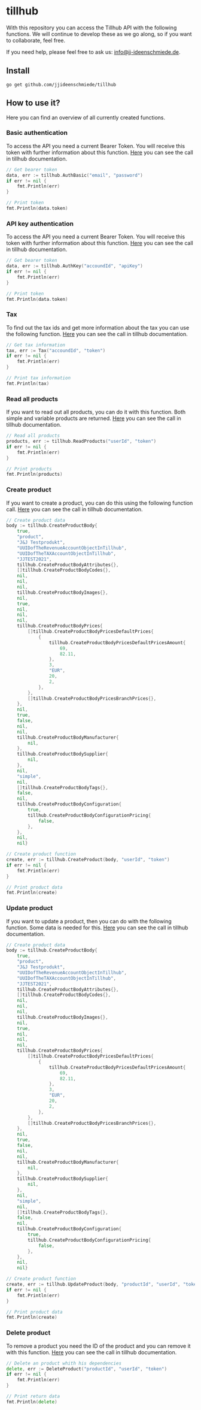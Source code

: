 # tillhub

With this repository you can access the Tillhub API with the following functions. We will continue to develop these as we go along, so if you want to collaborate, feel free.

If you need help, please feel free to ask us:  [info@jj-ideenschmiede.de](mailto:info@jj-ideenschmiede.de).

## Install

```console
go get github.com/jjideenschmiede/tillhub
```

## How to use it?

Here you can find an overview of all currently created functions.

### Basic authentication

To access the API you need a current Bearer Token. You will receive this token with further information about this function. [Here](https://developer.tillhub.com/tutorials/auth/basic/#basic-auth-flow) you can see the call in tillhub documentation.

```go
// Get bearer token
data, err := tillhub.AuthBasic("email", "password")
if err != nil {
    fmt.Println(err)
}

// Print token
fmt.Println(data.token)
```

### API key authentication

To access the API you need a current Bearer Token. You will receive this token with further information about this function. [Here](https://developer.tillhub.com/tutorials/auth/key/) you can see the call in tillhub documentation.

```go
// Get bearer token
data, err := tillhub.AuthKey("accoundId", "apiKey")
if err != nil {
    fmt.Println(err)
}

// Print token
fmt.Println(data.token)
```

### Tax

To find out the tax ids and get more information about the tax you can use the following function. [Here](https://developer.tillhub.com/tutorials/products/create/#prerequisits) you can see the call in tillhub documentation.

```go
// Get tax information
tax, err := Tax("accoundId", "token")
if err != nil {
    fmt.Println(err)
}

// Print tax information
fmt.Println(tax)
```

### Read all products

If you want to read out all products, you can do it with this function. Both simple and variable products are returned. [Here](https://developer.tillhub.com/tutorials/products/read/#getting-started) you can see the call in tillhub documentation.

```go
// Read all products
products, err := tillhub.ReadProducts("userId", "token")
if err != nil {
    fmt.Println(err)
}

// Print products
fmt.Println(products)
```

### Create product

If you want to create a product, you can do this using the following function call. [Here](https://developer.tillhub.com/tutorials/products/create/#getting-started) you can see the call in tillhub documentation.

```go
// Create product data
body := tillhub.CreateProductBody{
	true,
    "product",
    "J&J Testprodukt",
    "UUIDofTheRevenueAccountObjectInTillhub",
    "UUIDofTheTAXAccountObjectInTillhub",
    "JJTEST2021",
	tillhub.CreateProductBodyAttributes{},
    []tillhub.CreateProductBodyCodes{},
    nil,
    nil,
    nil,
    tillhub.CreateProductBodyImages{},
    nil,
    true,
    nil,
    nil,
    nil,
    tillhub.CreateProductBodyPrices{
        []tillhub.CreateProductBodyPricesDefaultPrices{
            {
			    tillhub.CreateProductBodyPricesDefaultPricesAmount{
                    69,
                    82.11,
                },
                3,
                "EUR",
                20,
                2,
            },
        },
        []tillhub.CreateProductBodyPricesBranchPrices{},
    },
    nil,
    true,
    false,
    nil,
    nil,
    tillhub.CreateProductBodyManufacturer{
        nil,
    },
    tillhub.CreateProductBodySupplier{
        nil,
    },
    nil,
    "simple",
    nil,
    []tillhub.CreateProductBodyTags{},
    false,
    nil,
    tillhub.CreateProductBodyConfiguration{
        true,
		tillhub.CreateProductBodyConfigurationPricing{
            false,
        },
    },
    nil,
    nil}

// Create product function
create, err := tillhub.CreateProduct(body, "userId", "token")
if err != nil {
    fmt.Println(err)
}

// Print product data
fmt.Println(create)
```

### Update product

If you want to update a product, then you can do with the following function. Some data is needed for this. [Here](https://developer.tillhub.com/tutorials/products/update/) you can see the call in tillhub documentation.

```go
// Create product data
body := tillhub.CreateProductBody{
	true,
    "product",
    "J&J Testprodukt",
    "UUIDofTheRevenueAccountObjectInTillhub",
    "UUIDofTheTAXAccountObjectInTillhub",
    "JJTEST2021",
	tillhub.CreateProductBodyAttributes{},
    []tillhub.CreateProductBodyCodes{},
    nil,
    nil,
    nil,
    tillhub.CreateProductBodyImages{},
    nil,
    true,
    nil,
    nil,
    nil,
    tillhub.CreateProductBodyPrices{
        []tillhub.CreateProductBodyPricesDefaultPrices{
            {
			    tillhub.CreateProductBodyPricesDefaultPricesAmount{
                    69,
                    82.11,
                },
                3,
                "EUR",
                20,
                2,
            },
        },
        []tillhub.CreateProductBodyPricesBranchPrices{},
    },
    nil,
    true,
    false,
    nil,
    nil,
    tillhub.CreateProductBodyManufacturer{
        nil,
    },
    tillhub.CreateProductBodySupplier{
        nil,
    },
    nil,
    "simple",
    nil,
    []tillhub.CreateProductBodyTags{},
    false,
    nil,
    tillhub.CreateProductBodyConfiguration{
        true,
		tillhub.CreateProductBodyConfigurationPricing{
            false,
        },
    },
    nil,
    nil}

// Create product function
create, err := tillhub.UpdateProduct(body, "productId", "userId", "token")
if err != nil {
    fmt.Println(err)
}

// Print product data
fmt.Println(create)
```

### Delete product

To remove a product you need the ID of the product and you can remove it with this function. [Here](https://developer.tillhub.com/tutorials/products/delete/#getting-started) you can see the call in tillhub documentation.

```go
// Delete an product whith his dependencies
delete, err := DeleteProduct("productId", "userId", "token")
if err != nil {
    fmt.Println(err)
}

// Print return data
fmt.Println(delete)
```
